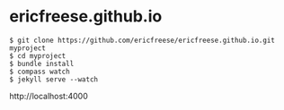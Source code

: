 ericfreese.github.io
====================

    $ git clone https://github.com/ericfreese/ericfreese.github.io.git myproject
    $ cd myproject
    $ bundle install
    $ compass watch
    $ jekyll serve --watch

http://localhost:4000
